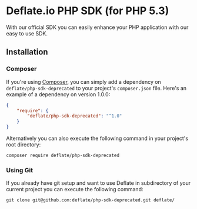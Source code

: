 Deflate.io PHP SDK (for PHP 5.3)
==========

With our official SDK you can easily enhance your PHP application with our easy to use SDK. 

## Installation

### Composer
If you're using [Composer](http://getcomposer.org/), you can simply add a dependency on `deflate/php-sdk-deprecated` to your project's `composer.json` file. Here's an example of a dependency on version 1.0.0:

```json
{
    "require": {
        "deflate/php-sdk-deprecated": "^1.0"
    }
}
```

Alternatively you can also execute the following command in your project's root directory:

```
composer require deflate/php-sdk-deprecated
```

### Using Git
If you already have git setup and want to use Deflate in subdirectory of your current project you can execute the following command:
```
git clone git@github.com:deflate/php-sdk-deprecated.git deflate/
```